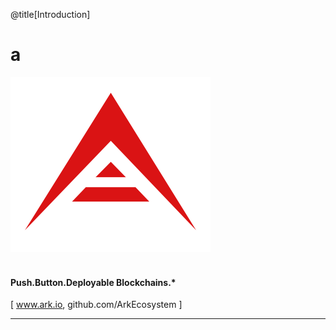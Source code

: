 @title[Introduction]

# a
![ARK Logo](/assets/images/logo.png)
<br>
<br>
#### Push.Button.Deployable Blockchains.*
<span class="byline">[ www.ark.io, github.com/ArkEcosystem ]</span>

---

